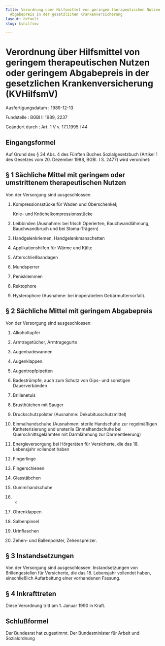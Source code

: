 ```yaml
---
Title: Verordnung über Hilfsmittel von geringem therapeutischen Nutzen oder geringem
  Abgabepreis in der gesetzlichen Krankenversicherung
layout: default
slug: kvhilfsmv

---
```


# Verordnung über Hilfsmittel von geringem therapeutischen Nutzen oder geringem Abgabepreis in der gesetzlichen Krankenversicherung (KVHilfsmV)

Ausfertigungsdatum
:   1989-12-13

Fundstelle
:   BGBl I: 1989, 2237

Geändert durch
:   Art. 1 V v. 17.1.1995 I 44


## Eingangsformel

Auf Grund des § 34 Abs. 4 des Fünften Buches Sozialgesetzbuch (Artikel
1 des Gesetzes vom 20. Dezember 1988, BGBl. I S. 2477) wird verordnet:


## § 1 Sächliche Mittel mit geringem oder umstrittenem therapeutischen Nutzen

Von der Versorgung sind ausgeschlossen:

1.  Kompressionsstücke für Waden und Oberschenkel;

    Knie- und Knöchelkompressionsstücke


2.  Leibbinden (Ausnahme: bei frisch Operierten, Bauchwandlähmung,
    Bauchwandbruch und bei Stoma-Trägern)


3.  Handgelenkriemen, Handgelenkmanschetten


4.  Applikationshilfen für Wärme und Kälte


5.  Afterschließbandagen


6.  Mundsperrer


7.  Penisklemmen


8.  Rektophore


9.  Hysterophore (Ausnahme: bei inoperabelem Gebärmuttervorfall).





## § 2 Sächliche Mittel mit geringem Abgabepreis

Von der Versorgung sind ausgeschlossen:

1.  Alkoholtupfer


2.  Armtragetücher, Armtragegurte


3.  Augenbadewannen


4.  Augenklappen


5.  Augentropfpipetten


6.  Badestrümpfe, auch zum Schutz von Gips- und sonstigen Dauerverbänden


7.  Brillenetuis


8.  Brusthütchen mit Sauger


9.  Druckschutzpolster (Ausnahme: Dekubitusschutzmittel)


10. Einmalhandschuhe (Ausnahmen: sterile Handschuhe zur regelmäßigen
    Katheterisierung und unsterile Einmalhandschuhe bei
    Querschnittsgelähmten mit Darmlähmung zur Darmentleerung)


11. Energieversorgung bei Hörgeräten für Versicherte, die das 18.
    Lebensjahr vollendet haben


12. Fingerlinge


13. Fingerschienen


14. Glasstäbchen


15. Gummihandschuhe


16. -


17. Ohrenklappen


18. Salbenpinsel


19. Urinflaschen


20. Zehen- und Ballenpolster, Zehenspreizer.





## § 3 Instandsetzungen

Von der Versorgung sind ausgeschlossen:
Instandsetzungen von Brillengestellen für Versicherte, die das 18.
Lebensjahr vollendet haben, einschließlich Aufarbeitung einer
vorhandenen Fassung.


## § 4 Inkrafttreten

Diese Verordnung tritt am 1. Januar 1990 in Kraft.


## Schlußformel

Der Bundesrat hat zugestimmt.
Der Bundesminister für Arbeit und Sozialordnung

